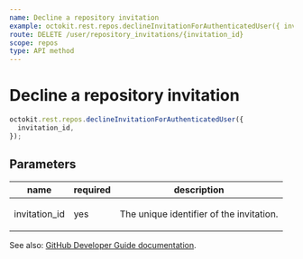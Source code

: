 ```yaml
---
name: Decline a repository invitation
example: octokit.rest.repos.declineInvitationForAuthenticatedUser({ invitation_id })
route: DELETE /user/repository_invitations/{invitation_id}
scope: repos
type: API method
---
```


# Decline a repository invitation

```js
octokit.rest.repos.declineInvitationForAuthenticatedUser({
  invitation_id,
});
```

## Parameters

<table>
  <thead>
    <tr>
      <th>name</th>
      <th>required</th>
      <th>description</th>
    </tr>
  </thead>
  <tbody>
    <tr><td>invitation_id</td><td>yes</td><td>

The unique identifier of the invitation.

</td></tr>
  </tbody>
</table>

See also: [GitHub Developer Guide documentation](https://docs.github.com/enterprise-cloud@latest//rest/collaborators/invitations#decline-a-repository-invitation).
